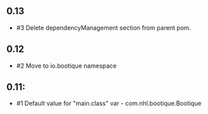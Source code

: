 ## 0.13

* #3 Delete dependencyManagement section from parent pom.

## 0.12

* #2 Move to io.bootique namespace

## 0.11:

* #1 Default value for "main.class" var - com.nhl.bootique.Bootique
